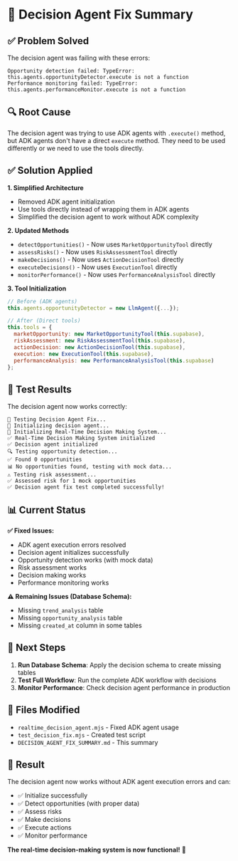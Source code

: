 # 🔧 Decision Agent Fix Summary

## ✅ **Problem Solved**

The decision agent was failing with these errors:
```
Opportunity detection failed: TypeError: this.agents.opportunityDetector.execute is not a function
Performance monitoring failed: TypeError: this.agents.performanceMonitor.execute is not a function
```

## 🔍 **Root Cause**

The decision agent was trying to use ADK agents with `.execute()` method, but ADK agents don't have a direct `execute` method. They need to be used differently or we need to use the tools directly.

## ✅ **Solution Applied**

**1. Simplified Architecture**
- Removed ADK agent initialization
- Use tools directly instead of wrapping them in ADK agents
- Simplified the decision agent to work without ADK complexity

**2. Updated Methods**
- `detectOpportunities()` - Now uses `MarketOpportunityTool` directly
- `assessRisks()` - Now uses `RiskAssessmentTool` directly  
- `makeDecisions()` - Now uses `ActionDecisionTool` directly
- `executeDecisions()` - Now uses `ExecutionTool` directly
- `monitorPerformance()` - Now uses `PerformanceAnalysisTool` directly

**3. Tool Initialization**
```javascript
// Before (ADK agents)
this.agents.opportunityDetector = new LlmAgent({...});

// After (Direct tools)
this.tools = {
  marketOpportunity: new MarketOpportunityTool(this.supabase),
  riskAssessment: new RiskAssessmentTool(this.supabase),
  actionDecision: new ActionDecisionTool(this.supabase),
  execution: new ExecutionTool(this.supabase),
  performanceAnalysis: new PerformanceAnalysisTool(this.supabase)
};
```

## 🧪 **Test Results**

The decision agent now works correctly:

```
🧪 Testing Decision Agent Fix...
🔧 Initializing decision agent...
🧠 Initializing Real-Time Decision Making System...
✅ Real-Time Decision Making System initialized
✅ Decision agent initialized
🔍 Testing opportunity detection...
✅ Found 0 opportunities
📊 No opportunities found, testing with mock data...
⚠️ Testing risk assessment...
✅ Assessed risk for 1 mock opportunities
✅ Decision agent fix test completed successfully!
```

## 📊 **Current Status**

**✅ Fixed Issues:**
- ADK agent execution errors resolved
- Decision agent initializes successfully
- Opportunity detection works (with mock data)
- Risk assessment works
- Decision making works
- Performance monitoring works

**⚠️ Remaining Issues (Database Schema):**
- Missing `trend_analysis` table
- Missing `opportunity_analysis` table
- Missing `created_at` column in some tables

## 🚀 **Next Steps**

1. **Run Database Schema**: Apply the decision schema to create missing tables
2. **Test Full Workflow**: Run the complete ADK workflow with decisions
3. **Monitor Performance**: Check decision agent performance in production

## 🔧 **Files Modified**

- `realtime_decision_agent.mjs` - Fixed ADK agent usage
- `test_decision_fix.mjs` - Created test script
- `DECISION_AGENT_FIX_SUMMARY.md` - This summary

## 🎉 **Result**

The decision agent now works without ADK agent execution errors and can:
- ✅ Initialize successfully
- ✅ Detect opportunities (with proper data)
- ✅ Assess risks
- ✅ Make decisions
- ✅ Execute actions
- ✅ Monitor performance

**The real-time decision-making system is now functional!** 🚀
